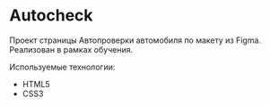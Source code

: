 # Autocheck
Проект страницы Автопроверки автомобиля по макету из Figma.
Реализован в рамках обучения.

Используемые технологии:
- HTML5
- CSS3

